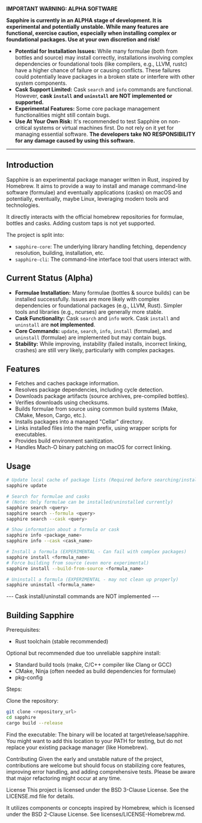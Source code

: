 **IMPORTANT WARNING: ALPHA SOFTWARE**

**Sapphire is currently in an ALPHA stage of development. It is experimental and potentially unstable. While many features are functional, exercise caution, especially when installing complex or foundational packages. Use at your own discretion and risk!**

* **Potential for Installation Issues:** While many formulae (both from bottles and source) may install correctly, installations involving complex dependencies or foundational tools (like compilers, e.g., LLVM, rustc) have a higher chance of failure or causing conflicts. These failures could potentially leave packages in a broken state or interfere with other system components.
* **Cask Support Limited:** Cask `search` and `info` commands are functional. However, **cask `install` and `uninstall` are NOT implemented or supported.**
* **Experimental Features:** Some core package management functionalities might still contain bugs.
* **Use At Your Own Risk:** It's recommended to test Sapphire on non-critical systems or virtual machines first. Do not rely on it yet for managing essential software. **The developers take NO RESPONSIBILITY for any damage caused by using this software.**

---

## Introduction

Sapphire is an experimental package manager written in Rust, inspired by Homebrew. It aims to provide a way to install and manage command-line software (formulae) and eventually applications (casks) on macOS and potentially, eventually, maybe Linux, leveraging modern tools and technologies.

It directly interacts with the official homebrew repositories for formulae, bottles and casks. Adding custom taps is not yet supported.

The project is split into:

* `sapphire-core`: The underlying library handling fetching, dependency resolution, building, installation, etc.
* `sapphire-cli`: The command-line interface tool that users interact with.

## Current Status (Alpha)

* **Formulae Installation:** Many formulae (bottles & source builds) can be installed successfully. Issues are more likely with complex dependencies or foundational packages (e.g., LLVM, Rust). Simpler tools and libraries (e.g., ncurses) are generally more stable.
* **Cask Functionality:** Cask `search` and `info` work. Cask `install` and `uninstall` are **not implemented**.
* **Core Commands:** `update`, `search`, `info`, `install` (formulae), and `uninstall` (formulae) are implemented but may contain bugs.
* **Stability:** While improving, instability (failed installs, incorrect linking, crashes) are still very likely, particularly with complex packages.

## Features

* Fetches and caches package information.
* Resolves package dependencies, including cycle detection.
* Downloads package artifacts (source archives, pre-compiled bottles).
* Verifies downloads using checksums.
* Builds formulae from source using common build systems (Make, CMake, Meson, Cargo, etc.).
* Installs packages into a managed "Cellar" directory.
* Links installed files into the main prefix, using wrapper scripts for executables.
* Provides build environment sanitization.
* Handles Mach-O binary patching on macOS for correct linking.

## Usage

```bash
# Update local cache of package lists (Required before searching/installing)
sapphire update

# Search for formulae and casks
# (Note: Only formulae can be installed/uninstalled currently)
sapphire search <query>
sapphire search --formula <query>
sapphire search --cask <query>

# Show information about a formula or cask
sapphire info <package_name>
sapphire info --cask <cask_name>

# Install a formula (EXPERIMENTAL - Can fail with complex packages)
sapphire install <formula_name>
# Force building from source (even more experimental)
sapphire install --build-from-source <formula_name>

# Uninstall a formula (EXPERIMENTAL - may not clean up properly)
sapphire uninstall <formula_name>
```

--- Cask install/uninstall commands are NOT implemented ---

## Building Sapphire

Prerequisites:

- Rust toolchain (stable recommended)

Optional but recommended due too unreliable sapphire install:
- Standard build tools (make, C/C++ compiler like Clang or GCC)
- CMake, Ninja (often needed as build dependencies for formulae)
- pkg-config

Steps:

Clone the repository:
```bash
git clone <repository_url>
cd sapphire
cargo build --release
```

Find the executable: The binary will be located at target/release/sapphire. You might want to add this location to your PATH for testing, but do not replace your existing package manager (like Homebrew).

Contributing
Given the early and unstable nature of the project, contributions are welcome but should focus on stabilizing core features, improving error handling, and adding comprehensive tests. Please be aware that major refactoring might occur at any time.

License
This project is licensed under the BSD 3-Clause License. See the LICENSE.md file for details.

It utilizes components or concepts inspired by Homebrew, which is licensed under the BSD 2-Clause License. See licenses/LICENSE-Homebrew.md.
